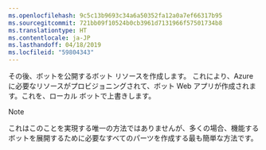 ```yaml
---
ms.openlocfilehash: 9c5c13b9693c34a6a50352fa12a0a7ef66317b95
ms.sourcegitcommit: 721bb09f10524b0cb3961d7131966f57501734b8
ms.translationtype: HT
ms.contentlocale: ja-JP
ms.lasthandoff: 04/18/2019
ms.locfileid: "59804343"
---
```

その後、ボットを公開するボット リソースを作成します。 これにより、Azure に必要なリソースがプロビジョニングされて、ボット Web アプリが作成されます。これを、ローカル ボットで上書きします。

> [!NOTE]
> これはこのことを実現する唯一の方法ではありませんが、多くの場合、機能するボットを展開するために必要なすべてのパーツを作成する最も簡単な方法です。

